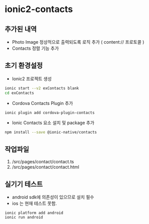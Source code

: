 # ionic2-contacts

## 추가된 내역
* Photo Image 정상적으로 출력되도록 로직 추가 ( content:// 프로토콜 )
* Contacts 정렬 기능 추가


## 초기 환경설정

* Ionic2 프로젝트 생성

```bash
ionic start --v2 exContacts blank
cd exContacts
```

* Cordova Contacts Plugin 추가
```bash
ionic plugin add cordova-plugin-contacts
```

* Ionic Contacts 요소 설치 및 package 추가
```bash
npm install --save @ionic-native/contacts
```

## 작업파일
1. /src/pages/contact/contact.ts
1. /src/pages/contact/contact.html


## 실기기 테스트
* android sdk에 의존성이 있으므로 설치 필수
* ios 는 현재 테스트 못함.
```
ionic platform add android
ionic run android
```
